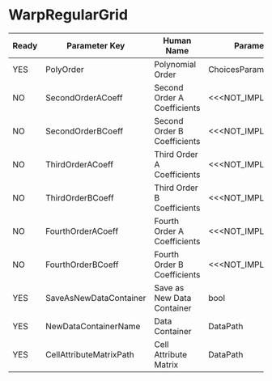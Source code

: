 # WarpRegularGrid

| Ready | Parameter Key | Human Name | Parameter Type | Parameter Class |
|-------|---------------|------------|-----------------|----------------|
| YES | PolyOrder | Polynomial Order | ChoicesParameter::ValueType | ChoicesParameter |
| NO | SecondOrderACoeff | Second Order A Coefficients | <<<NOT_IMPLEMENTED>>> | SecondOrderPolynomialFilterParameter |
| NO | SecondOrderBCoeff | Second Order B Coefficients | <<<NOT_IMPLEMENTED>>> | SecondOrderPolynomialFilterParameter |
| NO | ThirdOrderACoeff | Third Order A Coefficients | <<<NOT_IMPLEMENTED>>> | ThirdOrderPolynomialFilterParameter |
| NO | ThirdOrderBCoeff | Third Order B Coefficients | <<<NOT_IMPLEMENTED>>> | ThirdOrderPolynomialFilterParameter |
| NO | FourthOrderACoeff | Fourth Order A Coefficients | <<<NOT_IMPLEMENTED>>> | FourthOrderPolynomialFilterParameter |
| NO | FourthOrderBCoeff | Fourth Order B Coefficients | <<<NOT_IMPLEMENTED>>> | FourthOrderPolynomialFilterParameter |
| YES | SaveAsNewDataContainer | Save as New Data Container | bool | BoolParameter |
| YES | NewDataContainerName | Data Container | DataPath | DataGroupCreationParameter |
| YES | CellAttributeMatrixPath | Cell Attribute Matrix | DataPath | DataGroupSelectionParameter |
